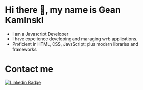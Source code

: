 # Hi there 👋, my name is Gean Kaminski

* I am a Javascript Developer
* I have experience developing and managing web applications. 
* Proficient in HTML, CSS, JavaScript; plus modern libraries and frameworks.

# Contact me
[![Linkedin Badge](https://img.shields.io/badge/-LinkedIn-blue?style=flat-square&logo=Linkedin&logoColor=white&link=https://www.linkedin.com/in/gean-kaminski-2a9930b0)](https://www.linkedin.com/in/gean-kaminski-2a9930b0)



